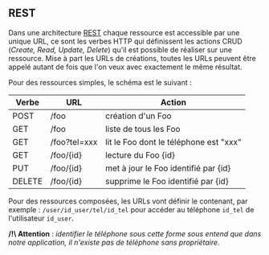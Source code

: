 ## REST

Dans une architecture [REST](https://fr.wikipedia.org/wiki/Representational_State_Transfer) chaque ressource est accessible par une unique URL, ce sont les verbes HTTP qui définissent les actions CRUD (*Create, Read, Update, Delete*) qu'il est possible de réaliser  sur une ressource.
Mise à part les URLs de créations, toutes les URLs peuvent être appelé autant de fois que l'on veux avec exactement le même résultat.

Pour des ressources simples, le schéma est le suivant :

| Verbe | URL | Action |
|-------|-----|--------|
| POST  | /foo | création d'un Foo |
| GET   | /foo | liste de tous les Foo |
| GET   | /foo?tel=xxx | lit le Foo dont le téléphone est "xxx" |
| GET   | /foo/{id} | lecture du Foo {id} |
| PUT   | /foo/{id} | met à jour le Foo identifié par {id} |
| DELETE| /foo/{id} | supprime le Foo identifié par {id} |

Pour des ressources composées, les URLs vont définir le contenant, par exemple : `/user/id_user/tel/id_tel` pour accéder au téléphone `id_tel` de l'utilisateur `id_user`.

**/!\ Attention** : *identifier le téléphone sous cette forme sous entend que dans notre application, il n'existe pas de téléphone sans propriétaire.*

